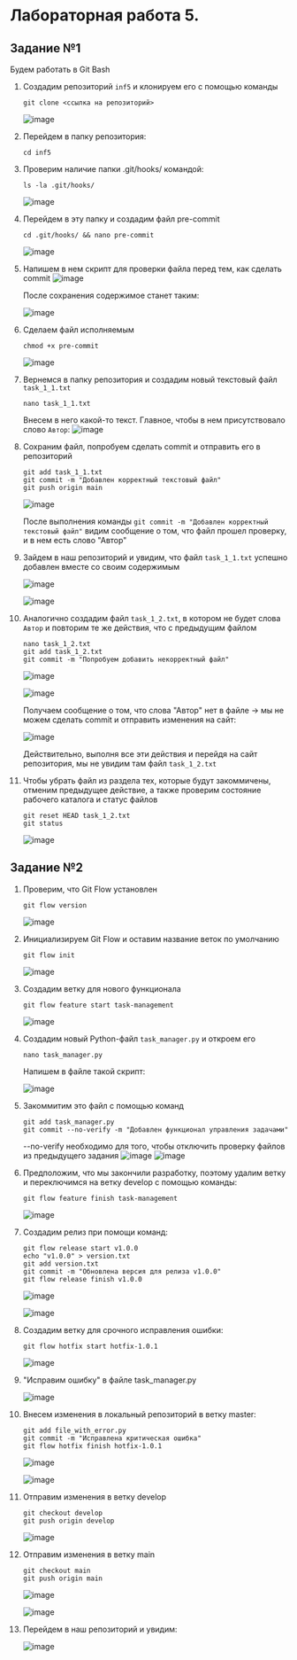 
# Лабораторная работа 5.
## Задание №1
Будем работать в Git Bash
1) Создадим репозиторий `inf5` и клонируем его с помощью команды
   ```
   git clone <ссылка на репозиторий>
   ```
   ![image](https://github.com/user-attachments/assets/884a83f0-1571-41b0-8c7e-170c292321f3)

2) Перейдем в папку репозитория:
   ```
   cd inf5
   ```
   
3) Проверим наличие папки .git/hooks/ командой:
   ```
   ls -la .git/hooks/
   ```
   ![image](https://github.com/user-attachments/assets/64a84824-7f02-406a-a2c6-5a46580960aa)

4) Перейдем в эту папку и создадим файл pre-commit
   ```
   cd .git/hooks/ && nano pre-commit
   ```
   ![image](https://github.com/user-attachments/assets/4ac3264d-f996-40c1-9eba-ef539003141e)

5) Напишем в нем скрипт для проверки файла перед тем, как сделать commit
   ![image](https://github.com/user-attachments/assets/9cebf4b4-7812-4f16-b34a-9af9795c75dc)

   После сохранения содержимое станет таким:
   
   ![image](https://github.com/user-attachments/assets/afcafcb2-4aec-4ad2-a16e-bd922afdd5a4)

6)  Сделаем файл исполняемым
     ```
     chmod +x pre-commit
     ```
    ![image](https://github.com/user-attachments/assets/2f55c38d-4040-445d-9ee4-875ead0cdb3f)

7) Вернемся в папку репозитория и создадим новый текстовый файл `task_1_1.txt`
   ```
   nano task_1_1.txt
   ```
   Внесем в него какой-то текст. Главное, чтобы в нем присутствовало слово `Автор`:
   ![image](https://github.com/user-attachments/assets/430c6c71-1728-46cb-a0d7-b0b4b1bc60eb)

8) Сохраним файл, попробуем сделать commit и отправить его в репозиторий
   ```
   git add task_1_1.txt
   git commit -m "Добавлен корректный текстовый файл"
   git push origin main
   ```
   ![image](https://github.com/user-attachments/assets/9ed173cc-bb34-4d53-a088-d6fc168bb285)
   
   После выполнения команды `git commit -m "Добавлен корректный текстовый файл"` видим сообщение о том, что файл прошел проверку, и в нем есть слово "Автор"

9) Зайдем в наш репозиторий и увидим, что файл `task_1_1.txt` успешно добавлен вместе со своим содержимым
   
    ![image](https://github.com/user-attachments/assets/4dfe5341-efff-4a01-be81-6fc4505a6453)
   
    ![image](https://github.com/user-attachments/assets/32a2ac26-acc5-4107-b284-4764511531d6)

10) Аналогично создадим файл `task_1_2.txt`, в котором не будет слова `Автор` и повторим те же действия, что с предыдущим файлом
    ```
    nano task_1_2.txt
    git add task_1_2.txt
    git commit -m "Попробуем добавить некорректный файл"
    ```
    
    ![image](https://github.com/user-attachments/assets/e18c69d3-c51c-4437-89b8-4bb5a20ef536)
    
    ![image](https://github.com/user-attachments/assets/74c741df-6e3e-4563-bec3-9ba942c40728)

    Получаем сообщение о том, что слова "Автор" нет в файле -> мы не можем сделать commit и  отправить изменения на сайт:
    
    ![image](https://github.com/user-attachments/assets/4796bbad-27a7-4992-a3e2-33993785665c)

    Действительно, выполня все эти действия и перейдя на сайт репозитория, мы не увидим там файл `task_1_2.txt`

11) Чтобы убрать файл из раздела тех, которые будут закоммичены, отменим предыдущее действие, а также проверим состояние рабочего каталога и статус файлов
    ```
    git reset HEAD task_1_2.txt
    git status
    ```
    ![image](https://github.com/user-attachments/assets/445ada37-35c1-4fd9-95d2-06c836ab6356)

## Задание №2
1) Проверим, что Git Flow установлен
   ```
   git flow version
   ```
   ![image](https://github.com/user-attachments/assets/d0a6da21-9385-4e4e-a282-d9568d37ff8e)

2) Инициализируем Git Flow и оставим название веток по умолчанию
   ```
   git flow init
   ```
   ![image](https://github.com/user-attachments/assets/ae666ae9-6135-4e50-a830-a8e81e550de3)

3)  Создадим ветку для нового функционала
     ```
     git flow feature start task-management
     ```
    ![image](https://github.com/user-attachments/assets/9b4bc328-ad72-4e69-90b4-fdd439ecb68f)

4) Создадим новый Python-файл `task_manager.py` и откроем его
   ```
   nano task_manager.py
   ```
   Напишем в файле такой скрипт:

   ![image](https://github.com/user-attachments/assets/caf30c8e-ce4e-4453-af73-1638152537f4)

5) Закоммитим это файл с помощью команд
   ```
   git add task_manager.py
   git commit --no-verify -m "Добавлен функционал управления задачами"
   ```
   --no-verify необходимо для того, чтобы отключить проверку файлов из предыдущего задания
   ![image](https://github.com/user-attachments/assets/eb59661c-b36c-4e5c-8bf4-c2e693b68851)
   ![image](https://github.com/user-attachments/assets/dcf2957a-359e-4d4c-b877-77a14be92366)
   
6) Предположим, что мы закончили разработку, поэтому удалим ветку и переключимся на ветку develop с помощью команды:
    ```
    git flow feature finish task-management
    ```
    ![image](https://github.com/user-attachments/assets/822d965f-a0ad-4f0b-855e-d7f1fd414a5a)

7) Создадим релиз при помощи команд:
    ```
    git flow release start v1.0.0
    echo "v1.0.0" > version.txt
    git add version.txt
    git commit -m "Обновлена версия для релиза v1.0.0"
    git flow release finish v1.0.0
    ```

   ![image](https://github.com/user-attachments/assets/0038b6d1-4e2d-465d-bade-a1750f6c2993)

   ![image](https://github.com/user-attachments/assets/2fddb6ca-908d-4f27-a3e6-f43cdbeb353b)


8) Создадим ветку для срочного исправления ошибки:
    
    ```
    git flow hotfix start hotfix-1.0.1
    ```
    
    ![image](https://github.com/user-attachments/assets/1406105b-50d9-4f54-a1e4-9b150968f335)


9) "Исправим ошибку" в файле task_manager.py
    
    ![image](https://github.com/user-attachments/assets/cc199bfb-a049-4fdc-baf6-b7eaa1128f3f)


10) Внесем изменения в локальный репозиторий в ветку master:
    
    ```
    git add file_with_error.py
    git commit -m "Исправлена критическая ошибка"
    git flow hotfix finish hotfix-1.0.1
    ```
    
    ![image](https://github.com/user-attachments/assets/b0a80c15-f823-48e2-a6ec-e0ab19df9de9)
    
    ![image](https://github.com/user-attachments/assets/c2639da3-1c5c-4457-8ef7-c9c4c7424e65)


11) Отправим изменения в ветку develop
    ```
    git checkout develop
    git push origin develop
    ```
    ![image](https://github.com/user-attachments/assets/03a7c0ef-449c-4d3a-b0a0-eac1b633bfe2)


12) Отправим изменения в ветку main
    ```
    git checkout main
    git push origin main
    ```
    ![image](https://github.com/user-attachments/assets/45aa504b-a545-4dce-9294-1204b9d1a7f4)
    
    ![image](https://github.com/user-attachments/assets/70662fba-3a45-4be0-931b-81f73a81aece)
    
13) Перейдем в наш репозиторий и увидим:

    ![image](https://github.com/user-attachments/assets/01cbf51f-a611-4047-8bf2-91ead1efc313)


